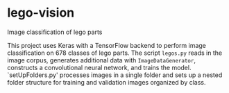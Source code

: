 # lego-vision
Image classification of lego parts

This project uses Keras with a TensorFlow backend to perform image classification on 678 classes of lego parts.  The script ```legos.py``` reads in the image corpus, generates additional data with `ImageDataGenerator`, constructs a convolutional neural network, and trains the model.  `setUpFolders.py' processes images in a single folder and sets up a nested folder structure for training and validation images organized by class.
